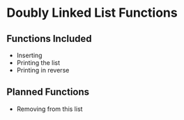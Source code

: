 # Doubly Linked List Functions

## Functions Included
* Inserting
* Printing the list
* Printing in reverse

## Planned Functions
* Removing from this list
